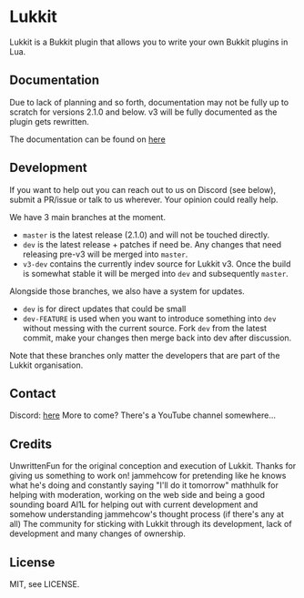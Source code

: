 # Lukkit
Lukkit is a Bukkit plugin that allows you to write your own Bukkit plugins in Lua.

## Documentation
Due to lack of planning and so forth, documentation may not be fully up to scratch for versions 2.1.0 and below. v3 will be fully documented as the plugin gets rewritten.

The documentation can be found on [here](https://docs.lukkit.net)

## Development
If you want to help out you can reach out to us on Discord (see below), submit a PR/issue or talk to us wherever. Your opinion could really help.

We have 3 main branches at the moment.
* ``master`` is the latest release (2.1.0) and will not be touched directly.
* ``dev`` is the latest release + patches if need be. Any changes that need releasing pre-v3 will be merged into ``master``.
* ``v3-dev`` contains the currently indev source for Lukkit v3. Once the build is somewhat stable it will be merged into ``dev`` and subsequently ``master``.

Alongside those branches, we also have a system for updates.
* ``dev`` is for direct updates that could be small
* ``dev-FEATURE`` is used when you want to introduce something into ``dev`` without messing with the current source. Fork ``dev`` from the latest commit, make your changes then merge back into dev after discussion.

Note that these branches only matter the developers that are part of the Lukkit organisation.

## Contact
Discord: [here](https://lukkit.net/discord)
More to come? There's a YouTube channel somewhere...

## Credits
UnwrittenFun for the original conception and execution of Lukkit. Thanks for giving us something to work on!
jammehcow for pretending like he knows what he's doing and constantly saying "I'll do it tomorrow"
mathhulk for helping with moderation, working on the web side and being a good sounding board
Al1L for helping out with current development and somehow understanding jammehcow's thought process (if there's any at all)
The community for sticking with Lukkit through its development, lack of development and many changes of ownership.

## License
MIT, see LICENSE.

